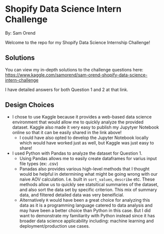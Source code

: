 # Shopify Data Science Intern Challenge
By: Sam Orend

Welcome to the repo for my Shopify Data Science Internship Challenge!

## Solutions

You can view my in-depth solutions to the challenge questions here: https://www.kaggle.com/samorend/sam-orend-shopify-data-science-intern-challenge

I have detailed answers for both Question 1 and 2 at that link. 

## Design Choices

- I chose to use Kaggle because it provides a web-based data science environment that would allow me to quickly analyze the provided dataset. Kaggle also made it very easy to publish my Jupytyer Notebook online so that it can be easily shared in the link above!
  - I could have also opted to develop the Jupyter Notebook locally which would have worked just as well, but Kaggle was just easy to share!
- I used Python with Pandas to analyze the dataset for Question 1. 
  - Using Pandas allows me to easily create dataframes for varius input file types (ex: .csv)
  - Panadas also provides various high-level methods that I thought would be helpful in determining what might be going wrong with our naive AOV calculation. I.e. built in `sort_values`, `describe` etc. These methods allow us to quickly see statsitical summaries of the dataset, and also sort the data set by specific criterion. This mix of summary data, and filtered detailed data was very beneificial.
  - Alternatively `R` would have been a great choice for analyzing this data as it is a programming language catered to data analysis and may have been a better choice than Python in this case. But I did want to demonstrate my familiarity with Python instead since it has broader data science applicability including: machine learning and deployment/production use cases.
